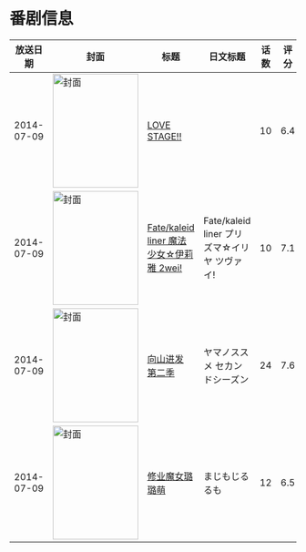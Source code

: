# 番剧信息

|放送日期|封面|标题|日文标题|话数|评分|评分人数|
|---|---|---|---|---|---|---|
|2014-07-09|<img src="//lain.bgm.tv/pic/cover/c/e0/2d/74755_Nh2NK.jpg" alt="封面" style="width:150px;height:200px;object-fit:cover;">|[LOVE STAGE!!](https://bangumi.tv/subject/74755)||10|6.4|732人评分|
|2014-07-09|<img src="//lain.bgm.tv/pic/cover/c/f8/d7/83402_BBeb9.jpg" alt="封面" style="width:150px;height:200px;object-fit:cover;">|[Fate/kaleid liner 魔法少女☆伊莉雅 2wei!](https://bangumi.tv/subject/83402)|Fate/kaleid liner プリズマ☆イリヤ ツヴァイ!|10|7.1|4029人评分|
|2014-07-09|<img src="//lain.bgm.tv/pic/cover/c/bf/3b/86670_6jUQX.jpg" alt="封面" style="width:150px;height:200px;object-fit:cover;">|[向山进发 第二季](https://bangumi.tv/subject/86670)|ヤマノススメ セカンドシーズン|24|7.6|3391人评分|
|2014-07-09|<img src="//lain.bgm.tv/pic/cover/c/97/12/102694_8BB49.jpg" alt="封面" style="width:150px;height:200px;object-fit:cover;">|[修业魔女璐璐萌](https://bangumi.tv/subject/102694)|まじもじるるも|12|6.5|760人评分|
